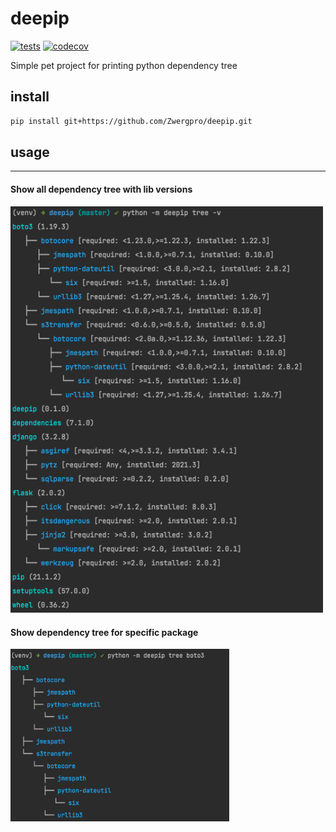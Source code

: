 # deepip
[![tests](https://github.com/Zwergpro/deepip/actions/workflows/tests.yml/badge.svg?branch=master)](https://github.com/Zwergpro/deepip/actions/workflows/tests.yml)
[![codecov](https://codecov.io/gh/Zwergpro/deepip/branch/master/graph/badge.svg?token=Z75R2LVGK8)](https://codecov.io/gh/Zwergpro/deepip)

Simple pet project for printing python dependency tree


## install

```bash
pip install git+https://github.com/Zwergpro/deepip.git
```

## usage

---
#### Show all dependency tree with lib versions
<img alt="simple usage" src="docs/usage.png" width="500"/>


#### Show dependency tree for specific package

<img alt="specific package usage" src="docs/package_arg_usage.png" width="350"/>
